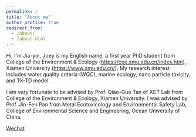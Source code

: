 ```yaml
---
permalink: /
title: "About me"
author_profile: true
redirect_from: 
  - /about/
  - /about.html
---
```

Hi, I'm  Jia-yin, Joey is my English name, a first year PhD student from College of the Environment & Ecology (https://cee.xmu.edu.cn/index.htm), Xiamen University (https://www.xmu.edu.cn/). My research interest includes water quality criteria (WQC), marine ecology, nano particle toxicity, and TK-TD model.

I am very fortunate to be advised by Prof. Qiao-Guo Tan of XCT Lab from College of the Environment & Ecology, Xiamen University. I was advised by Prof. Jin-Fen Pan from Metal Ecotoxicology and Environmental Safety Lab, College of Environmental Science and Engineering, Ocean University of China.

[Wechat](../images/wechat.png) 

